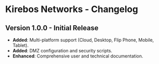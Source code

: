 # Kirebos Networks - Changelog

## Version 1.0.0 - Initial Release
- **Added**: Multi-platform support (Cloud, Desktop, Flip Phone, Mobile, Tablet).
- **Added**: DMZ configuration and security scripts.
- **Enhanced**: Comprehensive user and technical documentation.
